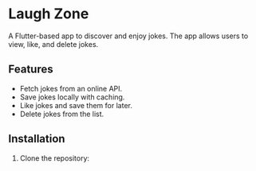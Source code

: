 # Laugh Zone

A Flutter-based app to discover and enjoy jokes. The app allows users to view, like, and delete jokes.

## Features
- Fetch jokes from an online API.
- Save jokes locally with caching.
- Like jokes and save them for later.
- Delete jokes from the list.

## Installation
1. Clone the repository:
